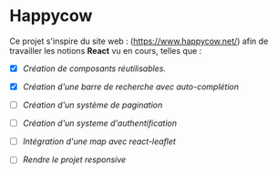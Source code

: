 # Happycow 

Ce projet s'inspire du site web : (https://www.happycow.net/) afin de travailler les notions **React** vu en cours, telles que :  

* [x] _Création de composants réutilisables._<br>
* [x] _Création d'une barre de recherche avec auto-complétion_<br>
* [ ] _Création d'un système de pagination_<br>
* [ ] _Création d'un systeme d'authentification_<br>
* [ ] _Intégration d'une map avec react-leaflet_<br>
* [ ] _Rendre le projet responsive_




